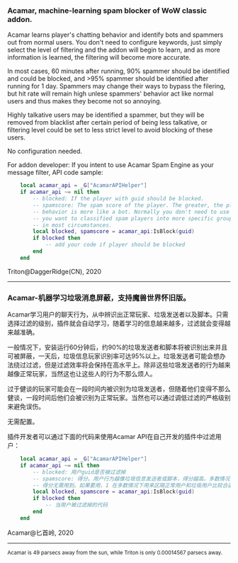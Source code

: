 ### Acamar, machine-learning spam blocker of WoW classic addon.

Acamar learns player's chatting behavior and identify bots and spammers out from normal users. You don't need to configure keywords, just simply select the level of filtering and the addon will begin to learn, and as more information is learned, the filtering will become more accurate. 

In most cases, 60 minutes after running, 90% spammer should be identified and could be blocked, and >95% spammer should be identified after running for 1 day. Spammers may change their ways to bypass the filering, but hit rate will remain high unlese spammers' behavior act like normal users and thus makes they become not so annoying. 

Highly talkative users may be identified a spammer, but they will be removed from blacklist after certain period of being less talkative, or filtering level could be set to less strict level to avoid blocking of these users.

No configuration needed.

For addon developer: If you intent to use Acamar Spam Engine as your message filter, API code sample:

```lua
    local acamar_api = _G["AcamarAPIHelper"]
    if acamar_api ~= nil then
    	-- blocked: If the player with guid should be blocked.
    	-- spamscore: The spam score of the player. The greater, the player's 
    	-- behavior is more like a bot. Normally you don't need to use score unless 
    	-- you want to classified spam players into more specific groups. 1 is good
    	-- in most circumstances.
        local blocked, spamscore = acamar_api:IsBlock(guid)
        if blocked then
            -- add your code if player should be blocked
        end
    end
```

Triton@DaggerRidge(CN), 2020

------

### Acamar-机器学习垃圾消息屏蔽，支持魔兽世界怀旧版。

Acamar学习用户的聊天行为，从中辨识出正常玩家、垃圾发送者以及脚本。只需选择过滤的级别，插件就会自动学习，随着学习的信息越来越多，过滤就会变得越来越准确。

一般情况下，安装运行60分钟后，约90%的垃圾发送者和脚本将被识别出来并且可被屏蔽，一天后，垃圾信息玩家识别率可达95%以上。垃圾发送者可能会想办法绕过过滤，但是过滤效率将会保持在高水平上。除非这些垃圾发送者的行为越来越像正常玩家，当然这也让这些人的行为不那么烦人。

过于健谈的玩家可能会在一段时间内被识别为垃圾发送者，但随着他们变得不那么健谈，一段时间后他们会被识别为正常玩家。当然也可以通过调低过滤的严格级别来避免误伤。

无需配置。

插件开发者可以通过下面的代码来使用Acamar API在自己开发的插件中过滤用户：

```lua
    local acamar_api = _G["AcamarAPIHelper"]
    if acamar_api ~= nil then
    	-- blocked: 用户guid是否被过滤掉
    	-- spamscore: 得分。用户行为越像垃圾信息发送者或脚本，得分越高。多数情况下，
    	-- 得分无需用到。如果要用，1 在多数情况下用来区隔正常用户和垃圾用户比较合适。
        local blocked, spamscore = acamar_api:IsBlock(guid)
        if blocked then
            -- 当用户被过滤掉的代码
        end
    end
```

Acamar@匕首岭, 2020

------

<sub>Acamar is 49 parsecs away from the sun, while Triton is only 0.00014567 parsecs away.</sub>